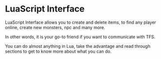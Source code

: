 # LuaScript Interface

LuaScript Interface allows you to create and delete items, to find any player online, create new monsters, npc and many more.

In other words, it is your go-to friend if you want to communicate with TFS.

You can do almost anything in Lua, take the advantage and read through sections to get to know more about what you can do.

